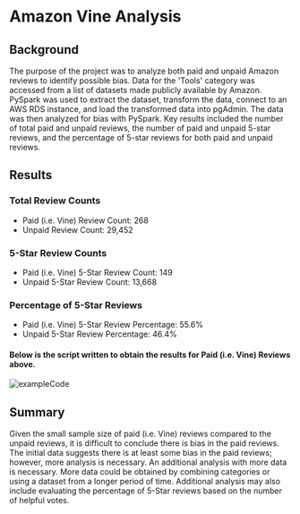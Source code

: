 # Amazon Vine Analysis 

## Background
The purpose of the project was to analyze both paid and unpaid Amazon reviews to identify possible bias. Data for the 'Tools' category was accessed from a list of datasets made publicly available by Amazon. PySpark was used to extract the dataset, transform the data, connect to an AWS RDS instance, and load the transformed data into pgAdmin. The data was then analyzed for bias with PySpark. Key results included the number of total paid and unpaid reviews, the number of paid and unpaid 5-star reviews, and the percentage of 5-star reviews for both paid and unpaid reviews.

## Results
### Total Review Counts
- Paid (i.e. Vine) Review Count: 268
- Unpaid Review Count: 29,452
### 5-Star Review Counts
- Paid (i.e. Vine) 5-Star Review Count: 149
- Unpaid 5-Star Review Count: 13,668
### Percentage of 5-Star Reviews
- Paid (i.e. Vine) 5-Star Review Percentage: 55.6%
- Unpaid 5-Star Review Percentage: 46.4%

#### Below is the script written to obtain the results for Paid (i.e. Vine) Reviews above.
![exampleCode](https://user-images.githubusercontent.com/96216947/163184566-693ec89b-460c-4757-9ffb-10b7a91477ce.JPG)

## Summary
Given the small sample size of paid (i.e. Vine) reviews compared to the unpaid reviews, it is difficult to conclude there is bias in the paid reviews. The initial data suggests there is at least some bias in the paid reviews; however, more analysis is necessary. An additional analysis with more data is necessary. More data could be obtained by combining categories or using a dataset from a longer period of time. Additional analysis may also include evaluating the percentage of 5-Star reviews based on the number of helpful votes.
